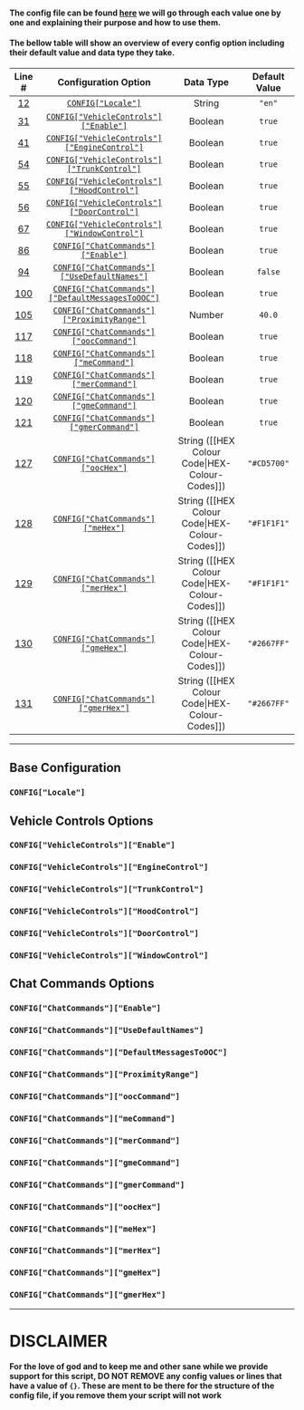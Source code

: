 #### The config file can be found [here](https://github.com/JayPaulinCodes/JayBasics/blob/master/common/config.lua) we will go through each value one by one and explaining their purpose and how to use them.

#### The bellow table will show an overview of every config option including their default value and data type they take.

| Line # | Configuration Option | Data Type | Default Value |
|:---:|:---:|:---:|:---:|
| [12](https://github.com/JayPaulinCodes/JayBasics/blob/master/common/config.lua#L12) | [`CONFIG["Locale"]`](https://github.com/JayPaulinCodes/JayBasics/wiki/Configuration#configlocale) | String | `"en"` |
| [31](https://github.com/JayPaulinCodes/JayBasics/blob/master/common/config.lua#L31) | [`CONFIG["VehicleControls"]["Enable"]`](https://github.com/JayPaulinCodes/JayBasics/wiki/Configuration#configvehiclecontrolsenable) | Boolean | `true` |
| [41](https://github.com/JayPaulinCodes/JayBasics/blob/master/common/config.lua#L41) | [`CONFIG["VehicleControls"]["EngineControl"]`](https://github.com/JayPaulinCodes/JayBasics/wiki/Configuration#configvehiclecontrolsenginecontrol) | Boolean | `true` |
| [54](https://github.com/JayPaulinCodes/JayBasics/blob/master/common/config.lua#L54) | [`CONFIG["VehicleControls"]["TrunkControl"]`](https://github.com/JayPaulinCodes/JayBasics/wiki/Configuration#configvehiclecontrolstrunkcontrol) | Boolean | `true` |
| [55](https://github.com/JayPaulinCodes/JayBasics/blob/master/common/config.lua#L55) | [`CONFIG["VehicleControls"]["HoodControl"]`](https://github.com/JayPaulinCodes/JayBasics/wiki/Configuration#configvehiclecontrolshoodcontrol) | Boolean | `true` |
| [56](https://github.com/JayPaulinCodes/JayBasics/blob/master/common/config.lua#L56) | [`CONFIG["VehicleControls"]["DoorControl"]`](https://github.com/JayPaulinCodes/JayBasics/wiki/Configuration#configvehiclecontrolsdoorcontrol) | Boolean | `true` |
| [67](https://github.com/JayPaulinCodes/JayBasics/blob/master/common/config.lua#L67) | [`CONFIG["VehicleControls"]["WindowControl"]`](https://github.com/JayPaulinCodes/JayBasics/wiki/Configuration#configvehiclecontrolswindowcontrol) | Boolean | `true` |
| [86](https://github.com/JayPaulinCodes/JayBasics/blob/master/common/config.lua#L86) | [`CONFIG["ChatCommands"]["Enable"]`](https://github.com/JayPaulinCodes/JayBasics/wiki/Configuration#configchatcommandsenable) | Boolean | `true` |
| [94](https://github.com/JayPaulinCodes/JayBasics/blob/master/common/config.lua#L94) | [`CONFIG["ChatCommands"]["UseDefaultNames"]`](https://github.com/JayPaulinCodes/JayBasics/wiki/Configuration#configchatcommandsusedefaultnames) | Boolean | `false` |
| [100](https://github.com/JayPaulinCodes/JayBasics/blob/master/common/config.lua#L100) | [`CONFIG["ChatCommands"]["DefaultMessagesToOOC"]`](https://github.com/JayPaulinCodes/JayBasics/wiki/Configuration#configchatcommandsdefaultmessagestoooc) | Boolean | `true` |
| [105](https://github.com/JayPaulinCodes/JayBasics/blob/master/common/config.lua#L105) | [`CONFIG["ChatCommands"]["ProximityRange"]`](https://github.com/JayPaulinCodes/JayBasics/wiki/Configuration#configchatcommandsproximityrange) | Number | `40.0` |
| [117](https://github.com/JayPaulinCodes/JayBasics/blob/master/common/config.lua#L117) | [`CONFIG["ChatCommands"]["oocCommand"]`](https://github.com/JayPaulinCodes/JayBasics/wiki/Configuration#configchatcommandsooccommand) | Boolean | `true` |
| [118](https://github.com/JayPaulinCodes/JayBasics/blob/master/common/config.lua#L118) | [`CONFIG["ChatCommands"]["meCommand"]`](https://github.com/JayPaulinCodes/JayBasics/wiki/Configuration#configchatcommandsmecommand) | Boolean | `true` |
| [119](https://github.com/JayPaulinCodes/JayBasics/blob/master/common/config.lua#L119) | [`CONFIG["ChatCommands"]["merCommand"]`](https://github.com/JayPaulinCodes/JayBasics/wiki/Configuration#configchatcommandsmercommand) | Boolean | `true` |
| [120](https://github.com/JayPaulinCodes/JayBasics/blob/master/common/config.lua#L120) | [`CONFIG["ChatCommands"]["gmeCommand"]`](https://github.com/JayPaulinCodes/JayBasics/wiki/Configuration#configchatcommandsgmecommand) | Boolean | `true` |
| [121](https://github.com/JayPaulinCodes/JayBasics/blob/master/common/config.lua#L121) | [`CONFIG["ChatCommands"]["gmerCommand"]`](https://github.com/JayPaulinCodes/JayBasics/wiki/Configuration#configchatcommandsgmercommand) | Boolean | `true` |
| [127](https://github.com/JayPaulinCodes/JayBasics/blob/master/common/config.lua#L127) | [`CONFIG["ChatCommands"]["oocHex"]`](https://github.com/JayPaulinCodes/JayBasics/wiki/Configuration#configchatcommandsoochex) | String ([[HEX Colour Code\|HEX-Colour-Codes]]) | `"#CD5700"` |
| [128](https://github.com/JayPaulinCodes/JayBasics/blob/master/common/config.lua#L128) | [`CONFIG["ChatCommands"]["meHex"]`](https://github.com/JayPaulinCodes/JayBasics/wiki/Configuration#configchatcommandsmehex) | String ([[HEX Colour Code\|HEX-Colour-Codes]]) | `"#F1F1F1"` |
| [129](https://github.com/JayPaulinCodes/JayBasics/blob/master/common/config.lua#L129) | [`CONFIG["ChatCommands"]["merHex"]`](https://github.com/JayPaulinCodes/JayBasics/wiki/Configuration#configchatcommandsmerhex) | String ([[HEX Colour Code\|HEX-Colour-Codes]]) | `"#F1F1F1"` |
| [130](https://github.com/JayPaulinCodes/JayBasics/blob/master/common/config.lua#L130) | [`CONFIG["ChatCommands"]["gmeHex"]`](https://github.com/JayPaulinCodes/JayBasics/wiki/Configuration#configchatcommandsgmehex) | String ([[HEX Colour Code\|HEX-Colour-Codes]]) | `"#2667FF"` |
| [131](https://github.com/JayPaulinCodes/JayBasics/blob/master/common/config.lua#L131) | [`CONFIG["ChatCommands"]["gmerHex"]`](https://github.com/JayPaulinCodes/JayBasics/wiki/Configuration#configchatcommandsgmerhex) | String ([[HEX Colour Code\|HEX-Colour-Codes]]) | `"#2667FF"` |



---
## Base Configuration

### `CONFIG["Locale"]`

## Vehicle Controls Options

### `CONFIG["VehicleControls"]["Enable"]`

### `CONFIG["VehicleControls"]["EngineControl"]`

### `CONFIG["VehicleControls"]["TrunkControl"]`

### `CONFIG["VehicleControls"]["HoodControl"]`

### `CONFIG["VehicleControls"]["DoorControl"]`

### `CONFIG["VehicleControls"]["WindowControl"]`

## Chat Commands Options

### `CONFIG["ChatCommands"]["Enable"]`

### `CONFIG["ChatCommands"]["UseDefaultNames"]`

### `CONFIG["ChatCommands"]["DefaultMessagesToOOC"]`

### `CONFIG["ChatCommands"]["ProximityRange"]`

### `CONFIG["ChatCommands"]["oocCommand"]`

### `CONFIG["ChatCommands"]["meCommand"]`

### `CONFIG["ChatCommands"]["merCommand"]`

### `CONFIG["ChatCommands"]["gmeCommand"]`

### `CONFIG["ChatCommands"]["gmerCommand"]`

### `CONFIG["ChatCommands"]["oocHex"]`

### `CONFIG["ChatCommands"]["meHex"]`

### `CONFIG["ChatCommands"]["merHex"]`

### `CONFIG["ChatCommands"]["gmeHex"]`

### `CONFIG["ChatCommands"]["gmerHex"]`

---
# DISCLAIMER
#### For the love of god and to keep me and other sane while we provide support for this script, **DO NOT REMOVE** any config values or lines that have a value of `{}`. These are ment to be there for the structure of the config file, if you remove them your script **will not work**